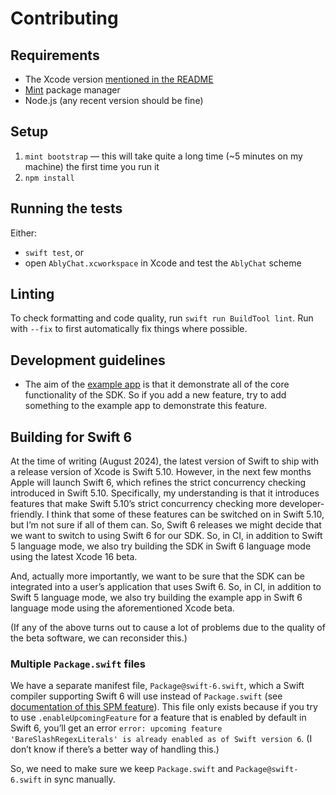 # Contributing

## Requirements

- The Xcode version [mentioned in the README](./README.md#requirements)
- [Mint](https://github.com/yonaskolb/Mint) package manager
- Node.js (any recent version should be fine)

## Setup

1. `mint bootstrap` — this will take quite a long time (~5 minutes on my machine) the first time you run it
2. `npm install`

## Running the tests

Either:

- `swift test`, or
- open `AblyChat.xcworkspace` in Xcode and test the `AblyChat` scheme

## Linting

To check formatting and code quality, run `swift run BuildTool lint`. Run with `--fix` to first automatically fix things where possible.

## Development guidelines

- The aim of the [example app](README.md#example-app) is that it demonstrate all of the core functionality of the SDK. So if you add a new feature, try to add something to the example app to demonstrate this feature.

## Building for Swift 6

At the time of writing (August 2024), the latest version of Swift to ship with a release version of Xcode is Swift 5.10. However, in the next few months Apple will launch Swift 6, which refines the strict concurrency checking introduced in Swift 5.10. Specifically, my understanding is that it introduces features that make Swift 5.10’s strict concurrency checking more developer-friendly. I think that some of these features can be switched on in Swift 5.10, but I’m not sure if all of them can. So, Swift 6 releases we might decide that we want to switch to using Swift 6 for our SDK. So, in CI, in addition to Swift 5 language mode, we also try building the SDK in Swift 6 language mode using the latest Xcode 16 beta.

And, actually more importantly, we want to be sure that the SDK can be integrated into a user’s application that uses Swift 6. So, in CI, in addition to Swift 5 language mode, we also try building the example app in Swift 6 language mode using the aforementioned Xcode beta.

(If any of the above turns out to cause a lot of problems due to the quality of the beta software, we can reconsider this.)

### Multiple `Package.swift` files

We have a separate manifest file, `Package@swift-6.swift`, which a Swift compiler supporting Swift 6 will use instead of `Package.swift` (see [documentation of this SPM feature](https://github.com/swiftlang/swift-package-manager/blob/74f06f8a7fd6b4c729e474dee34db66319d90759/Documentation/Usage.md#version-specific-manifest-selection)). This file only exists because if you try to use `.enableUpcomingFeature` for a feature that is enabled by default in Swift 6, you’ll get an error `error: upcoming feature 'BareSlashRegexLiterals' is already enabled as of Swift version 6`. (I don’t know if there’s a better way of handling this.)

So, we need to make sure we keep `Package.swift` and `Package@swift-6.swift` in sync manually.
